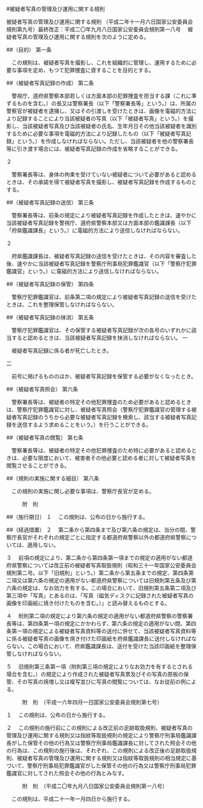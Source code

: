 #被疑者写真の管理及び運用に関する規則



被疑者写真の管理及び運用に関する規則
（平成二年十一月六日国家公安委員会規則第九号）最終改正：平成二〇年九月八日国家公安委員会規則第一八号
　被疑者写真の管理及び運用に関する規則を次のように定める。

##（目的）
第一条

　この規則は、被疑者写真を撮影し、これを組織的に管理し、運用するために必要な事項を定め、もつて犯罪捜査に資することを目的とする。



##（被疑者写真記録の作成）
第二条

　警視庁、道府県警察本部若しくは方面本部の犯罪捜査を担当する課（これに準ずるものを含む。）の長又は警察署長（以下「警察署長等」という。）は、所属の警察官が被疑者を逮捕し、又はその引渡しを受けたときは、画像を電磁的方法により記録することにより当該被疑者の写真（以下「被疑者写真」という。）を撮影し、当該被疑者写真及び当該被疑者の氏名、生年月日その他当該被疑者を識別するために必要な事項を電磁的方法により記録したもの（以下「被疑者写真記録」という。）を作成しなければならない。ただし、当該被疑者を他の警察署長等に引き渡す場合には、被疑者写真記録の作成を省略することができる。

２

　警察署長等は、身体の拘束を受けていない被疑者について必要があると認めるときは、その承諾を得て被疑者写真を撮影し、被疑者写真記録を作成するものとする。



##（被疑者写真記録の送信）
第三条

　警察署長等は、前条の規定により被疑者写真記録を作成したときは、速やかに当該被疑者写真記録を警視庁、道府県警察本部又は方面本部の鑑識課長（以下「府県鑑識課長」という。）に電磁的方法により送信しなければならない。

２

　府県鑑識課長は、被疑者写真記録の送信を受けたときは、その内容を審査した後、速やかに当該被疑者写真記録を警察庁刑事局犯罪鑑識官（以下「警察庁犯罪鑑識官」という。）に電磁的方法により送信しなければならない。



##（被疑者写真記録の保管）
第四条

　警察庁犯罪鑑識官は、前条第二項の規定により被疑者写真記録の送信を受けたときは、これを整理保管しなければならない。



##（被疑者写真記録の抹消）
第五条

　警察庁犯罪鑑識官は、その保管する被疑者写真記録が次の各号のいずれかに該当すると認めるときは、当該被疑者写真記録を抹消しなければならない。
一

　被疑者写真記録に係る者が死亡したとき。

二

　前号に掲げるもののほか、被疑者写真記録を保管する必要がなくなったとき。




##（被疑者写真照会）
第六条

　警察署長等は、被疑者の特定その他犯罪捜査のため必要があると認めるときは、警察庁犯罪鑑識官に対し、被疑者写真照会（警察庁犯罪鑑識官の管理する被疑者写真記録のうちから必要な被疑者写真記録を検索し、該当する被疑者写真記録を送信するよう求めることをいう。）を行うことができる。



##（被疑者写真の閲覧）
第七条

　警察署長等は、被疑者の特定その他犯罪捜査のため特に必要があると認めるときは、必要な限度において、被害者その他必要と認める者に対して被疑者写真を閲覧させることができる。



##（規則の実施に関する細目）
第八条

　この規則の実施に関し必要な事項は、警察庁長官が定める。




　　　附　則

##（施行期日）
１
　この規則は、公布の日から施行する。

##（経過措置）
２
　第二条から第四条まで及び第六条の規定は、当分の間、警察庁長官がそれぞれの規定ごとに指定する都道府県警察以外の都道府県警察については、適用しない。

３
　前項の規定により、第二条から第四条第一項までの規定の適用がない都道府県警察については改正前の被疑者写真取扱規則（昭和三十一年国家公安委員会規則第二号。以下「旧規則」という。）第二条から第五条までの規定、第四条第二項又は第六条の規定の適用がない都道府県警察については旧規則第五条及び第六条の規定は、なお効力を有する。この場合において、旧規則第五条第二項及び第三項中「写真」とあるのは、「写真（磁気ディスクに記録された被疑者写真の画像を印画紙に焼き付けたものを含む。）」と読み替えるものとする。

４
　附則第二項の規定により第六条の規定の適用がない都道府県警察の警察署長等は、第四条第一項の規定にかかわらず、第六条の規定の適用がない間、第四条第一項の規定による被疑者写真資料等の送付に併せて、当該被疑者写真資料等に係る被疑者写真の画像を焼き付けた印画紙を府県鑑識課長に送付しなければならない。この場合において、府県鑑識課長は、送付を受けた当該印画紙を整理保管しなければならない。

５
　旧規則第三条第一項（附則第三項の規定によりなお効力を有するとされる場合を含む。）の規定により作成された被疑者写真票及びその写真の原板の保管、その写真の焼増し又は複写並びに写真の閲覧については、なお従前の例による。


　　　附　則　（平成一六年四月一日国家公安委員会規則第七号）

１
　この規則は、公布の日から施行する。

２
　この規則の施行前にこの規則による改正前の足跡取扱規則、被疑者写真の管理及び運用に関する規則又は指紋等取扱規則の規定により警察庁刑事局鑑識課長がした保管その他の行為又は警察庁刑事局鑑識課長に対してされた照会その他の行為は、この規則の施行後は、それぞれ、この規則による改正後の足跡取扱規則、被疑者写真の管理及び運用に関する規則又は指紋等取扱規則の相当規定に基づいて、警察庁刑事局犯罪鑑識官がした保管その他の行為又は警察庁刑事局犯罪鑑識官に対してされた照会その他の行為とみなす。


　　　附　則　（平成二〇年九月八日国家公安委員会規則第一八号）


　この規則は、平成二十一年一月四日から施行する。





